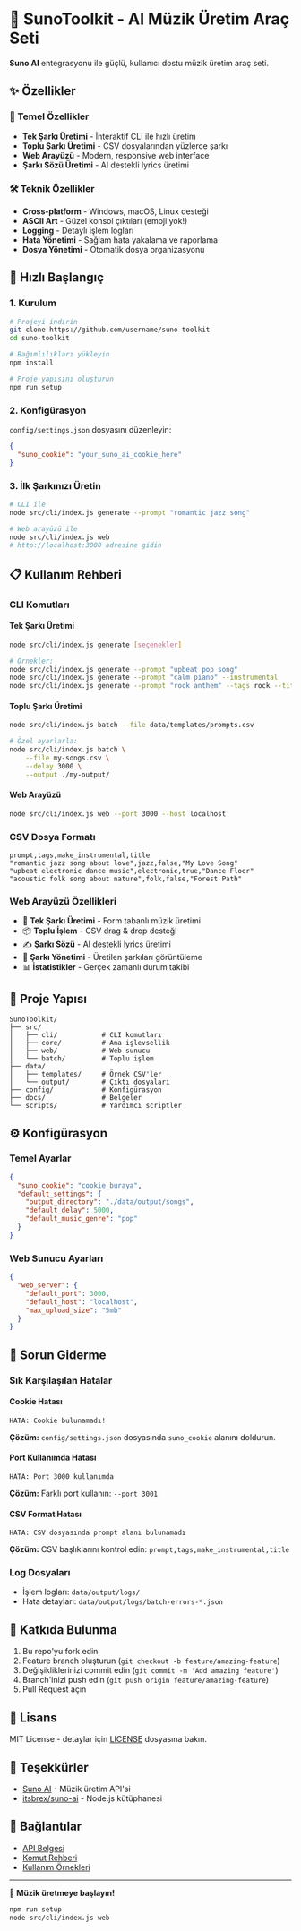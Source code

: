 # 🎵 SunoToolkit - AI Müzik Üretim Araç Seti

**Suno AI** entegrasyonu ile güçlü, kullanıcı dostu müzik üretim araç seti.

## ✨ Özellikler

### 🎯 Temel Özellikler
- **Tek Şarkı Üretimi** - İnteraktif CLI ile hızlı üretim
- **Toplu Şarkı Üretimi** - CSV dosyalarından yüzlerce şarkı
- **Web Arayüzü** - Modern, responsive web interface
- **Şarkı Sözü Üretimi** - AI destekli lyrics üretimi

### 🛠️ Teknik Özellikler
- **Cross-platform** - Windows, macOS, Linux desteği
- **ASCII Art** - Güzel konsol çıktıları (emoji yok!)
- **Logging** - Detaylı işlem logları
- **Hata Yönetimi** - Sağlam hata yakalama ve raporlama
- **Dosya Yönetimi** - Otomatik dosya organizasyonu

## 🚀 Hızlı Başlangıç

### 1. Kurulum
```bash
# Projeyi indirin
git clone https://github.com/username/suno-toolkit
cd suno-toolkit

# Bağımlılıkları yükleyin
npm install

# Proje yapısını oluşturun
npm run setup
```

### 2. Konfigürasyon
`config/settings.json` dosyasını düzenleyin:
```json
{
  "suno_cookie": "your_suno_ai_cookie_here"
}
```

### 3. İlk Şarkınızı Üretin
```bash
# CLI ile
node src/cli/index.js generate --prompt "romantic jazz song"

# Web arayüzü ile
node src/cli/index.js web
# http://localhost:3000 adresine gidin
```

## 📋 Kullanım Rehberi

### CLI Komutları

#### Tek Şarkı Üretimi
```bash
node src/cli/index.js generate [seçenekler]

# Örnekler:
node src/cli/index.js generate --prompt "upbeat pop song"
node src/cli/index.js generate --prompt "calm piano" --instrumental
node src/cli/index.js generate --prompt "rock anthem" --tags rock --title "Freedom"
```

#### Toplu Şarkı Üretimi
```bash
node src/cli/index.js batch --file data/templates/prompts.csv

# Özel ayarlarla:
node src/cli/index.js batch \
    --file my-songs.csv \
    --delay 3000 \
    --output ./my-output/
```

#### Web Arayüzü
```bash
node src/cli/index.js web --port 3000 --host localhost
```

### CSV Dosya Formatı
```csv
prompt,tags,make_instrumental,title
"romantic jazz song about love",jazz,false,"My Love Song"
"upbeat electronic dance music",electronic,true,"Dance Floor"
"acoustic folk song about nature",folk,false,"Forest Path"
```

### Web Arayüzü Özellikleri
- 🎵 **Tek Şarkı Üretimi** - Form tabanlı müzik üretimi
- 📦 **Toplu İşlem** - CSV drag & drop desteği
- ✍️ **Şarkı Sözü** - AI destekli lyrics üretimi
- 📁 **Şarkı Yönetimi** - Üretilen şarkıları görüntüleme
- 📊 **İstatistikler** - Gerçek zamanlı durum takibi

## 📁 Proje Yapısı

```
SunoToolkit/
├── src/
│   ├── cli/           # CLI komutları
│   ├── core/          # Ana işlevsellik
│   ├── web/           # Web sunucu
│   └── batch/         # Toplu işlem
├── data/
│   ├── templates/     # Örnek CSV'ler
│   └── output/        # Çıktı dosyaları
├── config/            # Konfigürasyon
├── docs/              # Belgeler
└── scripts/           # Yardımcı scriptler
```

## ⚙️ Konfigürasyon

### Temel Ayarlar
```json
{
  "suno_cookie": "cookie_buraya",
  "default_settings": {
    "output_directory": "./data/output/songs",
    "default_delay": 5000,
    "default_music_genre": "pop"
  }
}
```

### Web Sunucu Ayarları
```json
{
  "web_server": {
    "default_port": 3000,
    "default_host": "localhost",
    "max_upload_size": "5mb"
  }
}
```

## 🐛 Sorun Giderme

### Sık Karşılaşılan Hatalar

#### Cookie Hatası
```
HATA: Cookie bulunamadı!
```
**Çözüm:** `config/settings.json` dosyasında `suno_cookie` alanını doldurun.

#### Port Kullanımda Hatası
```
HATA: Port 3000 kullanımda
```
**Çözüm:** Farklı port kullanın: `--port 3001`

#### CSV Format Hatası
```
HATA: CSV dosyasında prompt alanı bulunamadı
```
**Çözüm:** CSV başlıklarını kontrol edin: `prompt,tags,make_instrumental,title`

### Log Dosyaları
- İşlem logları: `data/output/logs/`
- Hata detayları: `data/output/logs/batch-errors-*.json`

## 🤝 Katkıda Bulunma

1. Bu repo'yu fork edin
2. Feature branch oluşturun (`git checkout -b feature/amazing-feature`)
3. Değişikliklerinizi commit edin (`git commit -m 'Add amazing feature'`)
4. Branch'inizi push edin (`git push origin feature/amazing-feature`)
5. Pull Request açın

## 📄 Lisans

MIT License - detaylar için [LICENSE](LICENSE) dosyasına bakın.

## 🙏 Teşekkürler

- [Suno AI](https://suno.ai) - Müzik üretim API'si
- [itsbrex/suno-ai](https://github.com/itsbrex/suno-ai) - Node.js kütüphanesi

## 🔗 Bağlantılar

- [API Belgesi](docs/API.md)
- [Komut Rehberi](docs/COMMANDS.md)
- [Kullanım Örnekleri](docs/EXAMPLES.md)

---

**🎵 Müzik üretmeye başlayın!**

```bash
npm run setup
node src/cli/index.js web
```